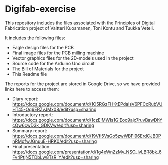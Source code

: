 # Digifab-exercise
This repository includes the files associated with the Principles of Digital Fabrication project of Valtteri Kuosmanen, Toni Kontu and Tuukka Veteli.

It includes the following files:
- Eagle design files for the PCB
- Final image files for the PCB milling machine
- Vector graphics files for the 2D-models used in the project
- Source code for the Arduino Uno circuit
- The Bill of Materials for the project
- This Readme file

The reports for the project are stored in Google Drive, so we have provided links here to access them:
- Diary report: https://docs.google.com/document/d/1O5RGzFHKtEPdaIsV6PFCcRubVUHT45-Og6ERZvJMx08/edit?usp=sharing
- Introductory report: https://docs.google.com/document/d/1czEiMWIs1GIEoo9ajx7ruvBawDhYcQw6cwD3k_GDKVw/edit?usp=sharing
- Summary report: https://docs.google.com/document/d/19Vfl5VsGo5zwWBFI96ErdCJB0PnRMdfwJGnuuE-HRK0/edit?usp=sharing
- Final presentation: https://docs.google.com/presentation/d/1g4eWnZzMv_NSO_lvLBR8bk_6Fv4PtjN5TDbLw8TsR_Y/edit?usp=sharing

